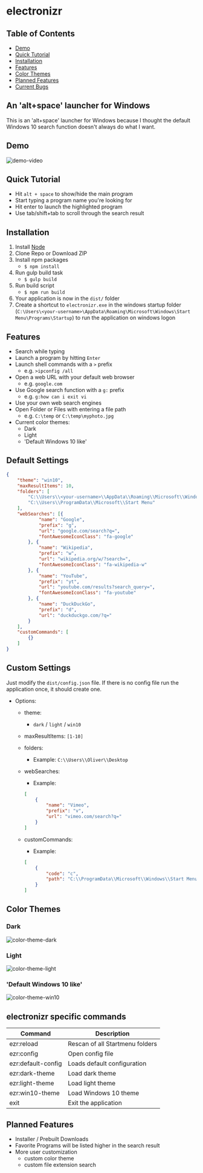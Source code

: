 # electronizr

## Table of Contents
* [Demo](#demo)
* [Quick Tutorial](#quick-tutorial)
* [Installation](#installation)
* [Features](#features)
* [Color Themes](#color-themes)
* [Planned Features](#planned-features)
* [Current Bugs](#current-bugs)

## An 'alt+space' launcher for Windows

This is an 'alt+space' launcher for Windows because I thought the default Windows 10 search function doesn't always do what I want.

## Demo
![demo-video](https://raw.githubusercontent.com/oliverschwendener/random/master/electronizr/img/demo/ezr-demo.gif)

## Quick Tutorial
* Hit `alt + space` to show/hide the main program
* Start typing a program name you're looking for
* Hit enter to launch the highlighted program 
* Use tab/shift+tab to scroll through the search result

## Installation
1. Install [Node](https://nodejs.org/en/)
2. Clone Repo or Download ZIP
3. Install npm packages
    * `$ npm install`
4. Run gulp build task
    * `$ gulp build`
5. Run build script
    * `$ npm run build`
6. Your application is now in the `dist/` folder
7. Create a shortcut to `electronizr.exe` in the windows startup folder (`C:\Users\<your-username>\AppData\Roaming\Microsoft\Windows\Start Menu\Programs\Startup`) to run the application on windows logon    

## Features
* Search while typing
* Launch a program by hitting `Enter`
* Launch shell commands with a `>` prefix
    * e.g. `>ipconfig /all`
* Open a web URL with your default web browser
    * e.g. `google.com`
* Use Google search function with a `g:` prefix
    * e.g. `g:how can i exit vi`
* Use your own web search engines
* Open Folder or Files with entering a file path
    * e.g. `C:\temp` or `C:\temp\myphoto.jpg`
* Current color themes:
    * Dark
    * Light
    * 'Default Windows 10 like'

## Default Settings
``` json
{
    "theme": "win10",
    "maxResultItems": 10,
    "folders": [
        "C:\\Users\\<your-username>\\AppData\\Roaming\\Microsoft\\Windows\\Start Menu",
        "C:\\Users\\ProgramData\\Microsoft\\Start Menu"
    ],
    "webSearches": [{
            "name": "Google",
            "prefix": "g",
            "url": "google.com/search?q=",
            "fontAwesomeIconClass": "fa-google"
        }, {
            "name": "Wikipedia",
            "prefix": "w",
            "url": "wikipedia.org/w/?search=",
            "fontAwesomeIconClass": "fa-wikipedia-w"
        }, {
            "name": "YouTube",
            "prefix": "yt",
            "url": "youtube.com/results?search_query=",
            "fontAwesomeIconClass": "fa-youtube"
        }, {
            "name": "DuckDuckGo",
            "prefix": "d",
            "url": "duckduckgo.com/?q="
        }
    ],
    "customCommands": [
        {}
    ]
}
```

## Custom Settings
Just modify the `dist/config.json` file.
If there is no config file run the application once, it should create one.

* Options:
    * theme:
        * `dark` / `light` / `win10`
    * maxResultItems: `[1-10]`
    * folders:
        * Example: `C:\\Users\\Oliver\\Desktop`
    * webSearches:
        * Example: 
        ``` json
        [
            {
                "name": "Vimeo",
                "prefix": "v",
                "url": "vimeo.com/search?q="
            }
        ]
        ```
        
    * customCommands:
        * Example:
        ``` json
        [
            {
                "code": "c",
                "path": "C:\\ProgramData\\Microsoft\\Windows\\Start Menu\\Programs\\Google Chrome.lnk"
            }
        ]
        ```

## Color Themes
### Dark
![color-theme-dark](https://raw.githubusercontent.com/oliverschwendener/random/master/electronizr/img/color-themes/dark.png)

### Light
![color-theme-light](https://raw.githubusercontent.com/oliverschwendener/random/master/electronizr/img/color-themes/light.png)

### 'Default Windows 10 like'
![color-theme-win10](https://raw.githubusercontent.com/oliverschwendener/random/master/electronizr/img/color-themes/win10.png)

## electronizr specific commands
|Command|Description|
|---|---|
|ezr:reload|Rescan of all Startmenu folders|
|ezr:config|Open config file|
|ezr:default-config|Loads default configuration|
|ezr:dark-theme|Load dark theme|
|ezr:light-theme|Load light theme|
|ezr:win10-theme|Load Windows 10 theme|
|exit|Exit the application| 

## Planned Features
* Installer / Prebuilt Downloads
* Favorite Programs will be listed higher in the search result
* More user customization
    * custom color theme
    * custom file extension search